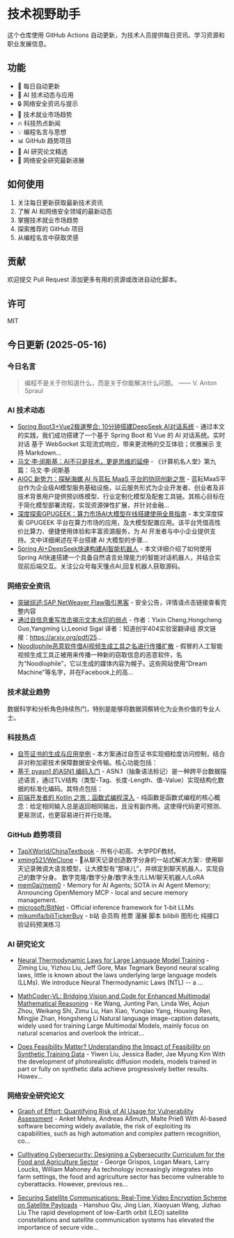 # 技术视野助手

这个仓库使用 GitHub Actions 自动更新，为技术人员提供每日资讯、学习资源和职业发展信息。

## 功能

- 🔄 每日自动更新
- 🤖 AI 技术动态与应用
- 🔒 网络安全资讯与提示
- 💼 技术就业市场趋势
- 🔥 科技热点新闻
- 💡 编程名言与思想
- 📊 GitHub 趋势项目
- 📝 AI 研究论文精选
- 🔐 网络安全研究最新进展

## 如何使用

1. 关注每日更新获取最新技术资讯
2. 了解 AI 和网络安全领域的最新动态
3. 掌握技术就业市场趋势
4. 探索推荐的 GitHub 项目
5. 从编程名言中获取灵感

## 贡献

欢迎提交 Pull Request 添加更多有用的资源或改进自动化脚本。

## 许可

MIT

## 今日更新 (2025-05-16)

### 今日名言

> 编程不是关于你知道什么，而是关于你能解决什么问题。 —— V. Anton Spraul

### AI 技术动态

- [Spring Boot3+Vue2极速整合: 10分钟搭建DeepSeek AI对话系统](https://i-operation.csdnimg.cn/images/8efd18d5d7054f77a81294a14cd80ad5.png) - 通过本文的实践，我们成功搭建了一个基于 Spring Boot 和 Vue 的 AI 对话系统。实时对话 基于 WebSocket 实现流式响应，带来更流畅的交互体验；优雅展示 支持 Markdown...
- [马文·李·闵斯基：AI不只是技术，更是思维的延伸](https://i-operation.csdnimg.cn/images/8efd18d5d7054f77a81294a14cd80ad5.png) - 《计算机名人堂》第九篇：马文·李·闵斯基
- [AIGC 新势力：探秘海螺 AI 与蓝耘 MaaS 平台的协同创新之旅](https://i-operation.csdnimg.cn/images/8efd18d5d7054f77a81294a14cd80ad5.png) - 蓝耘MaaS平台作为企业级AI模型服务基础设施，以云服务形式为企业开发者、创业者及非技术背景用户提供预训练模型、行业定制化模型及配套工具链。其核心目标在于简化模型部署流程，实现资源弹性扩展，并针对金融...
- [深度探索GPUGEEK：算力市场AI大模型在线搭建使用全景指南](https://i-operation.csdnimg.cn/images/8efd18d5d7054f77a81294a14cd80ad5.png) - 本文深度探索 GPUGEEK 平台在算力市场的应用，及大模型配置应用。该平台凭借高性价比算力、便捷使用体验和丰富资源服务，为 AI 开发者与中小企业提供支持。文中详细阐述在平台搭建 AI 大模型的步骤...
- [Spring AI+DeepSeek快速构建AI智能机器人](https://i-operation.csdnimg.cn/images/8efd18d5d7054f77a81294a14cd80ad5.png) - 本文详细介绍了如何使用Spring AI快速搭建一个具备自然语言处理能力的智能对话机器人，并结合实现前后端交互。关注公众号每天懂点AI,回复机器人获取源码。


### 网络安全资讯

- [突破综述:SAP NetWeaver Flaw吸引黑客](https://www.anquanke.com/post/id/307468) - 安全公告，详情请点击链接查看完整内容
- [通过自信息重写攻击揭示文本水印的弱点](https://paper.seebug.org/3320/) - 作者：Yixin Cheng,Hongcheng Guo,Yangming Li,Leonid Sigal
译者：知道创宇404实验室翻译组
原文链接：https://arxiv.org/pdf/25...
- [Noodlophile恶意软件借AI视频生成工具之名进行传播扩散](https://www.4hou.com/posts/omlB) - 假冒的人工智能视频生成工具正被用来传播一种新的窃取信息的恶意软件，名为“Noodlophile”，它以生成的媒体内容为幌子。这些网站使用“Dream Machine”等名字，并在Facebook上的高...


### 技术就业趋势

数据科学和分析角色持续热门，特别是能够将数据洞察转化为业务价值的专业人士。

### 科技热点

- [自签证书的生成与应用举例](https://cloud.tencent.com/developer/article/2519897) - 本方案通过自签证书实现细粒度访问控制，结合非对称加密技术保障数据安全传输。核心功能包括：
- [基于 pyasn1 的ASN1 编码入门](https://cloud.tencent.com/developer/article/2519887) - ASN.1（抽象语法标记）是一种跨平台数据描述语言，通过TLV结构（类型-Tag、长度-Length、值-Value）实现结构化数据的标准化编码。其特点包括：
- [前端开发者的 Kotlin 之旅：函数式编程深入](https://cloud.tencent.com/developer/article/2519993) - 纯函数是函数式编程的核心概念：给定相同输入总是返回相同输出，且没有副作用。这使得代码更可预测、更易测试，也更容易进行并行处理。


### GitHub 趋势项目

- [TapXWorld/ChinaTextbook](https://github.com/TapXWorld/ChinaTextbook) - 所有小初高、大学PDF教材。
- [xming521/WeClone](https://github.com/xming521/WeClone) - 🚀从聊天记录创造数字分身的一站式解决方案💡 使用聊天记录微调大语言模型，让大模型有“那味儿”，并绑定到聊天机器人，实现自己的数字分身。 数字克隆/数字分身/数字永生/LLM/聊天机器人/LoRA
- [mem0ai/mem0](https://github.com/mem0ai/mem0) - Memory for AI Agents; SOTA in AI Agent Memory; Announcing OpenMemory MCP - local and secure memory management.
- [microsoft/BitNet](https://github.com/microsoft/BitNet) - Official inference framework for 1-bit LLMs
- [mikumifa/biliTickerBuy](https://github.com/mikumifa/biliTickerBuy) - b站 会员购 抢票 漫展 脚本 bilibili 图形化 纯接口 验证码预演练习




### AI 研究论文

- [Neural Thermodynamic Laws for Large Language Model Training](http://arxiv.org/abs/2505.10559v1) - Ziming Liu, Yizhou Liu, Jeff Gore, Max Tegmark
  Beyond neural scaling laws, little is known about the laws underlying large
language models (LLMs). We introduce Neural Thermodynamic Laws (NTL) -- a ...

- [MathCoder-VL: Bridging Vision and Code for Enhanced Multimodal
  Mathematical Reasoning](http://arxiv.org/abs/2505.10557v1) - Ke Wang, Junting Pan, Linda Wei, Aojun Zhou, Weikang Shi, Zimu Lu, Han Xiao, Yunqiao Yang, Houxing Ren, Mingjie Zhan, Hongsheng Li
  Natural language image-caption datasets, widely used for training Large
Multimodal Models, mainly focus on natural scenarios and overlook the intricat...

- [Does Feasibility Matter? Understanding the Impact of Feasibility on
  Synthetic Training Data](http://arxiv.org/abs/2505.10551v1) - Yiwen Liu, Jessica Bader, Jae Myung Kim
  With the development of photorealistic diffusion models, models trained in
part or fully on synthetic data achieve progressively better results. Howev...



### 网络安全研究论文

- [Graph of Effort: Quantifying Risk of AI Usage for Vulnerability
  Assessment](http://arxiv.org/abs/2503.16392v1) - Anket Mehra, Andreas Aßmuth, Malte Prieß
  With AI-based software becoming widely available, the risk of exploiting its
capabilities, such as high automation and complex pattern recognition, co...

- [Cultivating Cybersecurity: Designing a Cybersecurity Curriculum for the
  Food and Agriculture Sector](http://arxiv.org/abs/2503.16292v1) - George Grispos, Logan Mears, Larry Loucks, William Mahoney
  As technology increasingly integrates into farm settings, the food and
agriculture sector has become vulnerable to cyberattacks. However, previous
res...

- [Securing Satellite Communications: Real-Time Video Encryption Scheme on
  Satellite Payloads](http://arxiv.org/abs/2503.16287v1) - Hanshuo Qiu, Jing Lian, Xiaoyuan Wang, Jizhao Liu
  The rapid development of low-Earth orbit (LEO) satellite constellations and
satellite communication systems has elevated the importance of secure vide...

